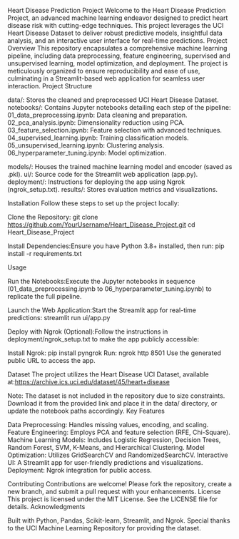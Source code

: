 Heart Disease Prediction Project
Welcome to the Heart Disease Prediction Project, an advanced machine learning endeavor designed to predict heart disease risk with cutting-edge techniques. This project leverages the UCI Heart Disease Dataset to deliver robust predictive models, insightful data analysis, and an interactive user interface for real-time predictions.
Project Overview
This repository encapsulates a comprehensive machine learning pipeline, including data preprocessing, feature engineering, supervised and unsupervised learning, model optimization, and deployment. The project is meticulously organized to ensure reproducibility and ease of use, culminating in a Streamlit-based web application for seamless user interaction.
Project Structure

data/: Stores the cleaned and preprocessed UCI Heart Disease Dataset.
notebooks/: Contains Jupyter notebooks detailing each step of the pipeline:
01_data_preprocessing.ipynb: Data cleaning and preparation.
02_pca_analysis.ipynb: Dimensionality reduction using PCA.
03_feature_selection.ipynb: Feature selection with advanced techniques.
04_supervised_learning.ipynb: Training classification models.
05_unsupervised_learning.ipynb: Clustering analysis.
06_hyperparameter_tuning.ipynb: Model optimization.


models/: Houses the trained machine learning model and encoder (saved as .pkl).
ui/: Source code for the Streamlit web application (app.py).
deployment/: Instructions for deploying the app using Ngrok (ngrok_setup.txt).
results/: Stores evaluation metrics and visualizations.

Installation
Follow these steps to set up the project locally:

Clone the Repository:
git clone https://github.com/YourUsername/Heart_Disease_Project.git
cd Heart_Disease_Project


Install Dependencies:Ensure you have Python 3.8+ installed, then run:
pip install -r requirements.txt



Usage

Run the Notebooks:Execute the Jupyter notebooks in sequence (01_data_preprocessing.ipynb to 06_hyperparameter_tuning.ipynb) to replicate the full pipeline.

Launch the Web Application:Start the Streamlit app for real-time predictions:
streamlit run ui/app.py


Deploy with Ngrok (Optional):Follow the instructions in deployment/ngrok_setup.txt to make the app publicly accessible:

Install Ngrok: pip install pyngrok
Run: ngrok http 8501
Use the generated public URL to access the app.



Dataset
The project utilizes the Heart Disease UCI Dataset, available at:https://archive.ics.uci.edu/dataset/45/heart+disease

Note: The dataset is not included in the repository due to size constraints. Download it from the provided link and place it in the data/ directory, or update the notebook paths accordingly.
Key Features

Data Preprocessing: Handles missing values, encoding, and scaling.
Feature Engineering: Employs PCA and feature selection (RFE, Chi-Square).
Machine Learning Models: Includes Logistic Regression, Decision Trees, Random Forest, SVM, K-Means, and Hierarchical Clustering.
Model Optimization: Utilizes GridSearchCV and RandomizedSearchCV.
Interactive UI: A Streamlit app for user-friendly predictions and visualizations.
Deployment: Ngrok integration for public access.

Contributing
Contributions are welcome! Please fork the repository, create a new branch, and submit a pull request with your enhancements.
License
This project is licensed under the MIT License. See the LICENSE file for details.
Acknowledgments

Built with Python, Pandas, Scikit-learn, Streamlit, and Ngrok.
Special thanks to the UCI Machine Learning Repository for providing the dataset.
